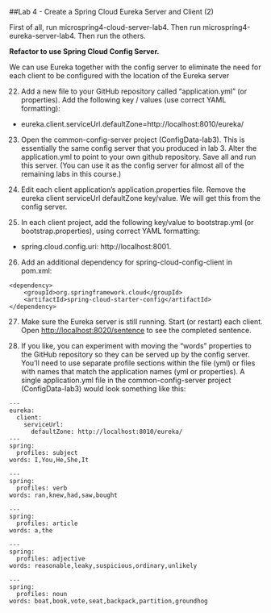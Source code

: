 ##Lab 4 - Create a Spring Cloud Eureka Server and Client (2)

First of all, run microspring4-cloud-server-lab4. Then run microspring4-eureka-server-lab4. Then run the others.

  **Refactor to use Spring Cloud Config Server.**  

  We can use Eureka together with the config server to eliminate the need for each client to be configured with the location of the Eureka server

22. Add a new file to your GitHub repository called “application.yml” (or properties).  Add the following key / values (use correct YAML formatting):
  - eureka.client.serviceUrl.defaultZone=http://localhost:8010/eureka/ 

23. Open the common-config-server project (ConfigData-lab3).  This is essentially the same config server that you produced in lab 3.  Alter the application.yml to point to your own github repository.  Save all and run this server.  (You can use it as the config server for almost all of the remaining labs in this course.)  

24. Edit each client application’s application.properties file.  Remove the eureka client serviceUrl defaultZone key/value.  We will get this from the config server.

25. In each client project, add the following key/value to bootstrap.yml (or bootstrap.properties), using correct YAML formatting: 
  - spring.cloud.config.uri: http://localhost:8001.
  
26. Add an additional dependency for spring-cloud-config-client in pom.xml:
  ```
  <dependency>
      <groupId>org.springframework.cloud</groupId>
      <artifactId>spring-cloud-starter-config</artifactId>
  </dependency>
  ```

27. Make sure the Eureka server is still running.  Start (or restart) each client. Open [http://localhost:8020/sentence](http://localhost:8020/sentence) to see the completed sentence.

28. If you like, you can experiment with moving the “words” properties to the GitHub repository so they can be served up by the config server.  You’ll need to use separate profile sections within the file (yml) or files with names that match the application names (yml or properties).  A single application.yml file in the common-config-server project (ConfigData-lab3) would look something like this:

  ```
  ---
  eureka:
    client:
      serviceUrl:
        defaultZone: http://localhost:8010/eureka/
  ---
  spring:
    profiles: subject
  words: I,You,He,She,It
  
  ---
  spring:
    profiles: verb
  words: ran,knew,had,saw,bought

  ---
  spring:
    profiles: article
  words: a,the

  ---
  spring:
    profiles: adjective
  words: reasonable,leaky,suspicious,ordinary,unlikely

  ---
  spring:
    profiles: noun
  words: boat,book,vote,seat,backpack,partition,groundhog  
  ```

